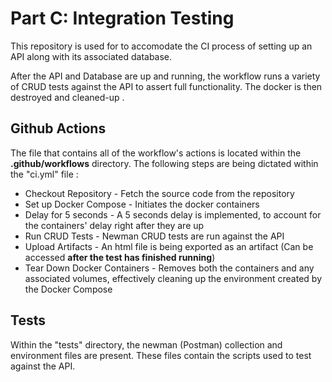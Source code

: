 # Part C: Integration Testing
This repository is used for to accomodate the CI process of setting up an API along with its associated database. 

After the API and Database are up and running, the workflow runs a variety of CRUD tests against the API to assert full functionality.
The docker is then destroyed and cleaned-up .

## Github Actions

The file that contains all of the workflow's actions is located within the **.github/workflows** directory. The following steps are being dictated within the "ci.yml" file :


 - Checkout Repository - Fetch the source code from the repository
 - Set up Docker Compose - Initiates the docker containers
 - Delay for 5 seconds - A 5 seconds delay is implemented, to account for the containers' delay right after they are up
 - Run CRUD Tests - Newman CRUD tests are run against the API
 - Upload Artifacts - An html file is being  exported as an artifact (Can be accessed **after the test has finished running**)
 - Tear Down Docker Containers - Removes both the containers and any associated volumes, effectively cleaning up the environment created by the Docker Compose

## Tests

Within the "tests" directory, the newman (Postman) collection and environment files are present. These files contain the scripts used to test against the API. 